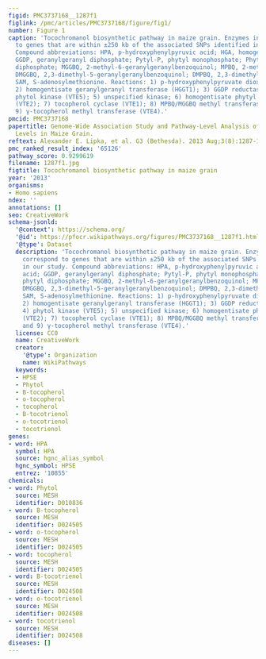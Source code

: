 ```yaml
---
figid: PMC3737168__1287f1
figlink: /pmc/articles/PMC3737168/figure/fig1/
number: Figure 1
caption: 'Tocochromanol biosynthetic pathway in maize grain. Enzymes in red correspond
  to genes that are within ±250 kb of the associated SNPs identified in our study.
  Compound abbreviations: HPA, p-hydroxyphenylpyruvic acid; HGA, homogentistic acid;
  GGDP, geranylgeranyl diphosphate; Pytyl-P, phytyl monophosphate; Phytyl-DP, phytyl
  diphosphate; MGGBQ, 2-methyl-6-geranylgeranylbenzoquinol; MPBQ, 2-methyl-6-phytylbenzoquinol;
  DMGGBQ, 2,3-dimethyl-5-geranylgeranylbenzoquinol; DMPBQ, 2,3-dimethyl-5-geranylgeranylbenzoquinol;
  SAM, S-adenosylmethionine. Reactions: 1) p-hydroxyphenylpyruvate dioxygenase (HPPD);
  2) homogentisate geranylgeranyl transferase (HGGT1); 3) GGDP reductase (GGDR); 4)
  phytol kinase (VTE5); 5) unspecified kinase; 6) homogentisate phytyl transferase
  (VTE2); 7) tocopherol cyclase (VTE1); 8) MPBQ/MGGBQ methyl transferase (VTE3); and
  9) γ-tocopherol methyl transferase (VTE4).'
pmcid: PMC3737168
papertitle: Genome-Wide Association Study and Pathway-Level Analysis of Tocochromanol
  Levels in Maize Grain.
reftext: Alexander E. Lipka, et al. G3 (Bethesda). 2013 Aug;3(8):1287-1299.
pmc_ranked_result_index: '65126'
pathway_score: 0.9299619
filename: 1287f1.jpg
figtitle: Tocochromanol biosynthetic pathway in maize grain
year: '2013'
organisms:
- Homo sapiens
ndex: ''
annotations: []
seo: CreativeWork
schema-jsonld:
  '@context': https://schema.org/
  '@id': https://pfocr.wikipathways.org/figures/PMC3737168__1287f1.html
  '@type': Dataset
  description: 'Tocochromanol biosynthetic pathway in maize grain. Enzymes in red
    correspond to genes that are within ±250 kb of the associated SNPs identified
    in our study. Compound abbreviations: HPA, p-hydroxyphenylpyruvic acid; HGA, homogentistic
    acid; GGDP, geranylgeranyl diphosphate; Pytyl-P, phytyl monophosphate; Phytyl-DP,
    phytyl diphosphate; MGGBQ, 2-methyl-6-geranylgeranylbenzoquinol; MPBQ, 2-methyl-6-phytylbenzoquinol;
    DMGGBQ, 2,3-dimethyl-5-geranylgeranylbenzoquinol; DMPBQ, 2,3-dimethyl-5-geranylgeranylbenzoquinol;
    SAM, S-adenosylmethionine. Reactions: 1) p-hydroxyphenylpyruvate dioxygenase (HPPD);
    2) homogentisate geranylgeranyl transferase (HGGT1); 3) GGDP reductase (GGDR);
    4) phytol kinase (VTE5); 5) unspecified kinase; 6) homogentisate phytyl transferase
    (VTE2); 7) tocopherol cyclase (VTE1); 8) MPBQ/MGGBQ methyl transferase (VTE3);
    and 9) γ-tocopherol methyl transferase (VTE4).'
  license: CC0
  name: CreativeWork
  creator:
    '@type': Organization
    name: WikiPathways
  keywords:
  - HPSE
  - Phytol
  - B-tocopherol
  - o-tocopherol
  - tocopherol
  - B-tocotrienol
  - o-tocotrienol
  - tocotrienol
genes:
- word: HPA
  symbol: HPA
  source: hgnc_alias_symbol
  hgnc_symbol: HPSE
  entrez: '10855'
chemicals:
- word: Phytol
  source: MESH
  identifier: D010836
- word: B-tocopherol
  source: MESH
  identifier: D024505
- word: o-tocopherol
  source: MESH
  identifier: D024505
- word: tocopherol
  source: MESH
  identifier: D024505
- word: B-tocotrienol
  source: MESH
  identifier: D024508
- word: o-tocotrienol
  source: MESH
  identifier: D024508
- word: tocotrienol
  source: MESH
  identifier: D024508
diseases: []
---
```

